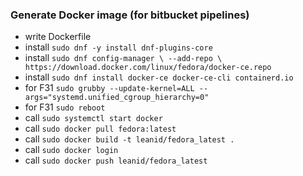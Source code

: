 ### Generate Docker image (for bitbucket pipelines)
 - write Dockerfile
 - install ```sudo dnf -y install dnf-plugins-core```
 - install ```sudo dnf config-manager \
                --add-repo \
                https://download.docker.com/linux/fedora/docker-ce.repo```
 - install ```sudo dnf install docker-ce docker-ce-cli containerd.io```
 - for F31 ```sudo grubby --update-kernel=ALL --args="systemd.unified_cgroup_hierarchy=0"```
 - for F31 ```sudo reboot```
 - call ```sudo systemctl start docker```
 - call ```sudo docker pull fedora:latest```
 - call ```sudo docker build -t leanid/fedora_latest .```
 - call ```sudo docker login```
 - call ```sudo docker push leanid/fedora_latest```
